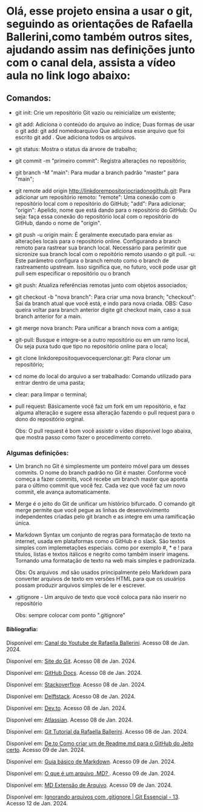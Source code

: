 # Olá, esse projeto ensina a usar o git, seguindo as orientações de Rafaella Ballerini,como também outros sites, ajudando assim nas definições junto com o canal dela, assista a vídeo aula no link  logo abaixo:

## Comandos:
* git init: Crie um repositório Git vazio ou reinicialize um existente;
* git add: Adiciona o conteúdo do arquivo ao índice;
    Duas formas de usar o git add:
     git add nomedoarquivo
      Que adiciona esse arquivo que foi escrito
     git add .
      Que adiciona todos os arquivos.  
* git status: Mostra o status da árvore de trabalho;
* git commit -m "primeiro commit": Registra alterações no repositório;
* git branch -M "main": Para mudar a branch padrão "master" para "main";
* git remote add origin http://linkdorempositoriocriadonogithub.git: Para adicionar um repositório remoto:
    "remote": Uma conexão com o repositório local com o repositório do GitHub;
    "add": Para adicionar;
    "origin": Apelido, nome que está dando para o repositório do GitHub: Ou seja: faça essa conexão do repositório local com o repositório do GitHub, dando o nome de "origin".
* git push -u origin main: É geralmente executado para enviar as alterações locais para o repositório online. Configurando a branch remoto para rastrear sua branch local. Necessário para perimitir que sicronize sua branch local com o repoitório remoto usando o git pull.
    -u: Este parâmetro configura o branch remoto como o branch de rastreamento upstream. Isso significa que, no futuro, você pode usar git pull sem especificar o repositório ou o branch
* git push: Atualiza referências remotas junto com objetos associados;
* git checkout -b "nova branch": Para criar uma nova branch;
    "checkout": Sai da branch atual que você está, e indo para nova criada.
    OBS: Caso queira voltar para branch anterior digite git checkout main, caso a sua branch anterior for a main.
* git merge nova branch: Para unificar a branch nova com a antiga;
* git-pull: Busque e integre-se a outro repositório ou em um ramo local, Ou seja puxa tudo que tipo no repositório online para o local;

* git clone linkdorepositoquevocequerclonar.git: Para clonar um repositório;
* cd nome do local do arquivo a ser trabalhado: Comando utilizado para entrar dentro de uma pasta;
* clear: para limpar o terminal;
* pull request: Básicamente você faz um fork em um repositório, e faz alguma alteração e sugere essa alteração fazendo o pull request para o dono do repositório orginal.

    Obs: O pull request é bom você assistir o vídeo dísponivel logo abaixa, que mostra passo como fazer o procedimento correto.

### Algumas definições:
* Um branch no Git é simplesmente um ponteiro móvel para um desses commits. O nome do branch padrão no Git é master. Conforme você começa a fazer commits, você recebe um branch master que aponta para o último commit que você fez. Cada vez que você faz um novo commit, ele avança automaticamente.

* Merge é o jeito do Git de unificar um histórico bifurcado. O comando git merge permite que você pegue as linhas de desenvolvimento independentes criadas pelo git branch e as integre em uma ramificação única.

* Markdown Syntax um conjunto de regras para formatação de texto na internet, usada em plataformas como o GitHub e o slack. São textos simples com implemetações especiais. como por exemplo #, * e ! para titulos, listas e textos itálicos e negrito como também inserir imagens. Tornando uma formatação de texto na web mais simples e padronizada.


    Obs: Os arquivos .md são usados principalmente pelo Markdown para converter arquivos de texto em versões HTML para que os usuários possam produzir arquivos simples de ler e escrever.

* .gitignore - Um arquivo de texto que você coloca para não inserir no repositório

    Obs: sempre colocar com ponto ".gitignore"

#### Bibliografia:
Disponível em: [Canal do Youtube de Rafaella Ballerini](https://www.youtube.com/watch?v=UBAX-13g8OM&ab_channel=RafaellaBallerini). Acesso 08 de Jan. 2024.

Disponível em: [Site do Git](https://git-scm.com/book/pt-br/v2/Branches-no-Git-Branches-em-poucas-palavras#:~:text=O%20nome%20do%20branch%20padr%C3%A3o,novo%20commit%2C%20ele%20avan%C3%A7a%20automaticamente.&text=O%20branch%20'%60%20master%20'',n%C3%A3o%20%C3%A9%20um%20branch%20especial). Acesso 08 de Jan. 2024.

Disponível em: [GitHub Docs](https://docs.github.com/pt/get-started/using-git/pushing-commits-to-a-remote-repository). Acesso 08 de Jan. 2024.

Disponível em: [Stackoverflow](https://stackoverflow.com/questions/5697750/what-exactly-does-the-u-do-git-push-u-origin-master-vs-git-push-origin-ma). Acesso 08 de Jan. 2024.

Disponível em: [Delftstack](https://www.delftstack.com/howto/git/git-push-origin-master/). Acesso 08 de Jan. 2024.

Disponível em: [Dev.to](https://dev.to/gabriellend/this-one-thing-helped-me-understand-git-commands-940). Acesso 08 de Jan. 2024.

Disponível em: [Atlassian](https://www.atlassian.com/br/git/tutorials/using-branches/git-merge). Acesso 08 de Jan. 2024.

Disponível em: [Git Tutorial da Rafaella Ballerini](https://github.com/rafaballerini/GitTutorial?tab=readme-ov-file). Acesso 08 de Jan. 2024.

Disponível em: [De.to Como criar um de Readme.md para o GitHub do Jeito certo](https://dev.to/guilhermemanzano/como-criar-um-readme-md-para-o-github-do-jeito-certo-2lgg). Acesso 09 de Jan. 2024.

Disponível em: [Guia básico de Markdown](https://docs.pipz.com/central-de-ajuda/learning-center/guia-basico-de-markdown#open). Acesso 09 de Jan. 2024.

Disponível em: [O que é um arquivo .MD?
](https://www.collectiveray.com/pt/extens%C3%A3o-de-arquivo-markdown-md). Acesso 09 de Jan. 2024.

Disponível em: [MD Extensão de Arquivo](https://ficheiros.com.br/extensao/md/). Acesso 09 de Jan. 2024.

Disponível em: [Ignorando arquivos com .gitignore | Git Essencial - 13](https://www.youtube.com/watch?v=2IrEumgH1Zg&ab_channel=BrazilianDev). Acesso 12 de Jan. 2024.
